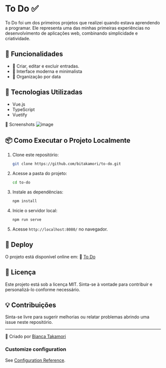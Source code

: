 # To Do ✅

To Do foi um dos primeiros projetos que realizei quando estava aprendendo a programar. Ele representa uma das minhas primeiras experiências no desenvolvimento de aplicações web, combinando simplicidade e criatividade. 

## 🌟 Funcionalidades

- 📖 Criar, editar e excluir entradas.
- 🎨 Interface moderna e minimalista
- 📅 Organização por data

## 🚀 Tecnologias Utilizadas

- Vue.js
- TypeScript
- Vuetify

📸 Screenshots
![image](https://github.com/user-attachments/assets/a3fe2eb6-1c2b-422a-9b85-f6bcfaf7ab67)


## 📦 Como Executar o Projeto Localmente

1. Clone este repositório:
   ```bash
   git clone https://github.com/bitakamori/to-do.git
   ```
2. Acesse a pasta do projeto:
   ```bash
   cd to-do
   ```
3. Instale as dependências:
   ```bash
   npm install
   ```
4. Inicie o servidor local:
   ```bash
   npm run serve
   ```
5. Acesse `http://localhost:8080/` no navegador.

## 📌 Deploy

O projeto está disponível online em:
🔗 [To Do](https://to-do-bitakamori.vercel.app/cadastro)

## 📜 Licença

Este projeto está sob a licença MIT. Sinta-se à vontade para contribuir e personalizá-lo conforme necessário.

## 💡 Contribuições

Sinta-se livre para sugerir melhorias ou relatar problemas abrindo uma issue neste repositório.

---
📩 Criado por [Bianca Takamori](https://github.com/bitakamori)


### Customize configuration

See [Configuration Reference](https://vitejs.dev/config/).
